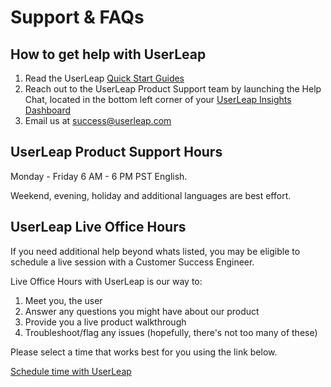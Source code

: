 # Support & FAQs

## How to get help with UserLeap

1. Read the UserLeap [Quick Start Guides](../quick-starts/)
2. Reach out to the UserLeap Product Support team by launching the Help Chat, located in the bottom left corner of your [UserLeap Insights Dashboard](https://app.userleap.com/overview)
3. Email us at success@userleap.com 

## **UserLeap** Product **Support Hours**

Monday - Friday 6 AM - 6 PM PST English. 

Weekend, evening, holiday and additional languages are best effort. 

## **UserLeap Live Office Hours**

If you need additional help beyond whats listed, you may be eligible to schedule a live session with a Customer Success Engineer. 

Live Office Hours with UserLeap is our way to: 

1. Meet you, the user
2. Answer any questions you might have about our product
3. Provide you a live product walkthrough
4. Troubleshoot/flag any issues \(hopefully, there's not too many of these\)

 Please select a time that works best for you using the link below.

[Schedule time with UserLeap](https://calendly.com/sidd-userleap/userleap-1-1-session)

